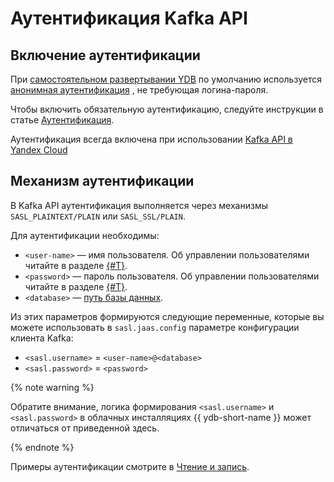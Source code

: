 # Аутентификация Kafka API

## Включение аутентификации

При [самостоятельном развертывании YDB](../../quickstart.md) по умолчанию используется [анонимная аутентификация](../../security/authentication.md#anonymous)
, не требующая логина-пароля.

Чтобы включить обязательную аутентификацию, следуйте инструкции в статье [Аутентификация](../../security/authentication.md#static-credentials).

Аутентификация всегда включена при использовании [Kafka API в Yandex Cloud](https://yandex.cloud/ru/docs/data-streams/kafkaapi/auth)

## Механизм аутентификации

В Kafka API аутентификация выполняется через механизмы `SASL_PLAINTEXT/PLAIN` или `SASL_SSL/PLAIN`.

Для аутентификации необходимы:

* `<user-name>` — имя пользователя. Об управлении пользователями читайте в разделе [{#T}](../../security/authentication.md).
* `<password>` — пароль пользователя. Об управлении пользователями читайте в разделе [{#T}](../../security/authentication.md).
* `<database>` — [путь базы данных](../../concepts/connect#database).

Из этих параметров формируются следующие переменные, которые вы можете использовать в
`sasl.jaas.config` параметре конфигурации клиента Kafka:

* `<sasl.username>` = `<user-name>@<database>`
* `<sasl.password>` = `<password>`

{% note warning %}

Обратите внимание, логика формирования `<sasl.username>` и `<sasl.password>` в облачных инсталляциях {{ ydb-short-name }} может отличаться от приведенной здесь.

{% endnote %}

Примеры аутентификации смотрите в [Чтение и запись](./examples.md).
